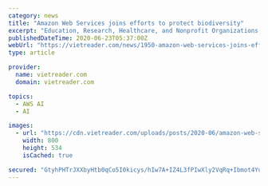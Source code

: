 ```yaml
---
category: news
title: "Amazon Web Services joins efforts to protect biodiversity"
excerpt: "Education, Research, Healthcare, and Nonprofit Organizations, Asia-Pacific, Worldwide Public Sector, Amazon Web Services Aria Nagasastra, director of Finance and Administration, WWF-Indonesia How can"
publishedDateTime: 2020-06-23T05:37:00Z
webUrl: "https://vietreader.com/news/1950-amazon-web-services-joins-efforts-to-protect-biodiversity.html"
type: article

provider:
  name: vietreader.com
  domain: vietreader.com

topics:
  - AWS AI
  - AI

images:
  - url: "https://cdn.vietreader.com/uploads/posts/2020-06/amazon-web-services-joins-efforts-to-protect-biodiversity-1.jpg"
    width: 800
    height: 534
    isCached: true

secured: "GtyhPHTrJXXbyHtb0qCo5I0kicys/hIw7A+IZ4L3fPIwXly2VqRq+Ibmot4Yu/kRVpkMyGePzfcTH86qL1+ijZdotMYf8q0ZE+bW0mRcuA0m7BbjXxnzk2LMjMInAcc+9TiR0U4SEWjwS2L1piLZVl/85pseF8pD1buGEexqUFOYqQZSE1OxHwD3l/dLZEbueEfGj98Ib8fL/++R16BcM68Qu1H1gYUYgfSTAAyf48AvVQMZIrqJkEY5Fa244BrUPd3HAWMBwwuAsdGoqHdA8QYs4XCUjDrg4v0haX/gRAecJvR6f+cZojawlpCMMnJmBPStxZFjn3LLRt75mE/oWw==;fJXHgmNtKI11ARCF0DLiqw=="
---
```


